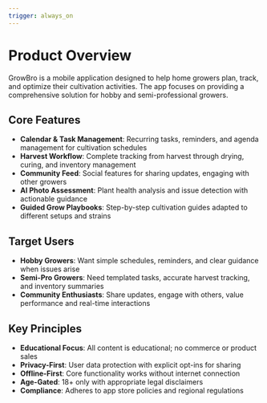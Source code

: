 ```yaml
---
trigger: always_on
---
```


# Product Overview

GrowBro is a mobile application designed to help home growers plan, track, and optimize their cultivation activities. The app focuses on providing a comprehensive solution for hobby and semi-professional growers.

## Core Features

- **Calendar & Task Management**: Recurring tasks, reminders, and agenda management for cultivation schedules
- **Harvest Workflow**: Complete tracking from harvest through drying, curing, and inventory management
- **Community Feed**: Social features for sharing updates, engaging with other growers
- **AI Photo Assessment**: Plant health analysis and issue detection with actionable guidance
- **Guided Grow Playbooks**: Step-by-step cultivation guides adapted to different setups and strains

## Target Users

- **Hobby Growers**: Want simple schedules, reminders, and clear guidance when issues arise
- **Semi-Pro Growers**: Need templated tasks, accurate harvest tracking, and inventory summaries
- **Community Enthusiasts**: Share updates, engage with others, value performance and real-time interactions

## Key Principles

- **Educational Focus**: All content is educational; no commerce or product sales
- **Privacy-First**: User data protection with explicit opt-ins for sharing
- **Offline-First**: Core functionality works without internet connection
- **Age-Gated**: 18+ only with appropriate legal disclaimers
- **Compliance**: Adheres to app store policies and regional regulations
